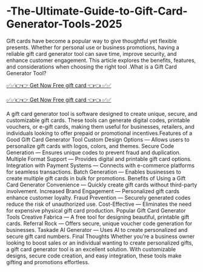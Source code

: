 # -The-Ultimate-Guide-to-Gift-Card-Generator-Tools-2025

Gift cards have become a popular way to give thoughtful yet flexible presents. Whether for personal use or business promotions, having a reliable gift card generator tool can save time, improve security, and enhance customer engagement. This article explores the benefits, features, and considerations when choosing the right tool
.What is a Gift Card Generator Tool?

[✅✅👉👉 Get Now Free gift card 👈👈 ✅✅](https://an.offerswin.com/yvz/albcd.html)

[✅✅👉👉 Get Now Free gift card 👈👈 ✅✅](https://an.offerswin.com/yvz/albcd.html)

A gift card generator tool is software designed to create unique, secure, and customizable gift cards. These tools can generate digital codes, printable vouchers, or e-gift cards, making them useful for businesses, retailers, and individuals looking to offer prepaid or promotional incentives.Features of a Good Gift Card Generator Tool
Custom Design Options — Allows users to personalize gift cards with logos, colors, and themes.
Secure Code Generation — Ensures unique codes to prevent fraud and duplication.
Multiple Format Support — Provides digital and printable gift card options.
Integration with Payment Systems — Connects with e-commerce platforms for seamless transactions.
Batch Generation — Enables businesses to create multiple gift cards in bulk for promotions.
Benefits of Using a Gift Card Generator
Convenience — Quickly create gift cards without third-party involvement.
Increased Brand Engagement — Personalized gift cards enhance customer loyalty.
Fraud Prevention — Securely generated codes reduce the risk of unauthorized use.
Cost-Effective — Eliminates the need for expensive physical gift card production.
Popular Gift Card Generator Tools
Creative Fabrica — A free tool for designing beautiful, printable gift cards.
Referral Rock — Offers secure, unique voucher code generation for businesses.
Taskade AI Generator — Uses AI to create personalized and secure gift card numbers.
Final Thoughts
Whether you’re a business owner looking to boost sales or an individual wanting to create personalized gifts, a gift card generator tool is an excellent solution. With customizable designs, secure code creation, and easy integration, these tools make gifting and promotions effortless.
